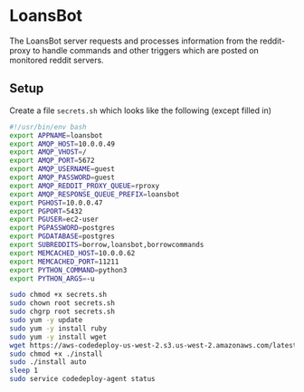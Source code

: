 # LoansBot

The LoansBot server requests and processes information from the reddit-proxy to
handle commands and other triggers which are posted on monitored reddit
servers.

## Setup

Create a file `secrets.sh` which looks like the following (except filled in)

```bash
#!/usr/bin/env bash
export APPNAME=loansbot
export AMQP_HOST=10.0.0.49
export AMQP_VHOST=/
export AMQP_PORT=5672
export AMQP_USERNAME=guest
export AMQP_PASSWORD=guest
export AMQP_REDDIT_PROXY_QUEUE=rproxy
export AMQP_RESPONSE_QUEUE_PREFIX=loansbot
export PGHOST=10.0.0.47
export PGPORT=5432
export PGUSER=ec2-user
export PGPASSWORD=postgres
export PGDATABASE=postgres
export SUBREDDITS=borrow,loansbot,borrowcommands
export MEMCACHED_HOST=10.0.0.62
export MEMCACHED_PORT=11211
export PYTHON_COMMAND=python3
export PYTHON_ARGS=-u
```

```bash
sudo chmod +x secrets.sh
sudo chown root secrets.sh
sudo chgrp root secrets.sh
sudo yum -y update
sudo yum -y install ruby
sudo yum -y install wget
wget https://aws-codedeploy-us-west-2.s3.us-west-2.amazonaws.com/latest/install
sudo chmod +x ./install
sudo ./install auto
sleep 1
sudo service codedeploy-agent status
```
